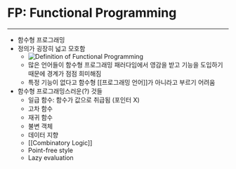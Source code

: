 # FP: Functional Programming
---
- 함수형 프로그래밍
- 정의가 굉장히 넓고 모호함
	- ![Definition of Functional Programming](https://publish-01.obsidian.md/access/a20d73e285b8e200f91bc4cc3e22140a/notes/assets/definition-of-functional-programming.png)
	- 많은 언어들이 함수형 프로그래밍 패러다임에서 영감을 받고 기능을 도입하기 때문에 경계가 점점 희미해짐
	- 특정 기능이 없다고 함수형 [[프로그래밍 언어]]가 아니라고 부르기 어려움
- 함수형 프로그래밍스러운(?) 것들
	- 일급 함수: 함수가 값으로 취급됨 (포인터 X)
	- 고차 함수
	- 재귀 함수
	- 불변 객체
	- 데이터 지향
	- [[Combinatory Logic]]
	- Point-free style
	- Lazy evaluation